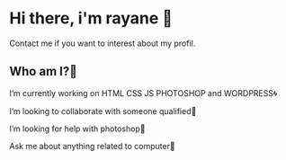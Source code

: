 # Hi there, i'm rayane 👋

<!--
**bouw-rara1999/bouw-rara1999** is a ✨ _special_ ✨ repository because its `README.md` (this file) appears on your GitHub profile.

Here are some ideas to get you started:

- 🔭 I’m currently working on ... html css js photoshop and wordpress
- 🌱 I’m currently learning ... progammation
- 👯 I’m looking to collaborate on ... 
- 🤔 I’m looking for help with ...
- 💬 Ask me about ... beginner in developement 
- 📫 send me a message
- ⚡ i love languages 
-->

Contact me if you want to interest about my profil. 


## Who am I?🌟

<p>I’m currently working on HTML CSS JS PHOTOSHOP and WORDPRESS🌀<p>
<p> I’m looking to collaborate with someone qualified🤩<p>
<p>I’m looking for help with photoshop🤬<p>
<p>Ask me about anything related to computer🦋<p>
